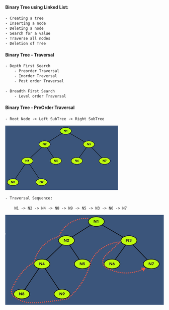 #### Binary Tree using Linked List:
    - Creating a tree
    - Inserting a node
    - Deleting a node
    - Search for a value
    - Traverse all nodes
    - Deletion of Tree

#### Binary Tree - Traversal
    - Depth First Search
        - Preorder Traversal
        - Inorder Traversal
        - Post order Traversal
    
    - Breadth First Search
        - Level order Traversal

#### Binary Tree - PreOrder Traversal

    - Root Node -> Left SubTree -> Right SubTree

![alt text](images/PreOrderTraversalBTLL.png)

    - Traversal Sequence:

        N1 -> N2 -> N4 -> N8 -> N9 -> N5 -> N3 -> N6 -> N7

![alt text](images/PreOrderTraversalBTLL-After.png)